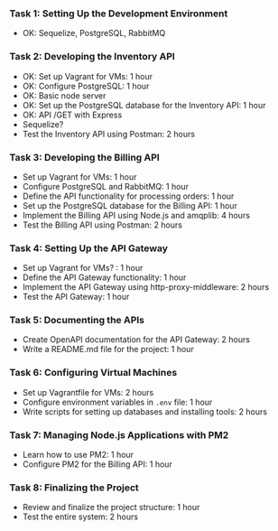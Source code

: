 ### Task 1: Setting Up the Development Environment
- OK: Sequelize, PostgreSQL, RabbitMQ 

### Task 2: Developing the Inventory API
- OK: Set up Vagrant for VMs: 1 hour
- OK: Configure PostgreSQL: 1 hour
- OK: Basic node server
- OK: Set up the PostgreSQL database for the Inventory API: 1 hour
- OK: API /GET with Express
- Sequelize?
- Test the Inventory API using Postman: 2 hours

### Task 3: Developing the Billing API
- Set up Vagrant for VMs: 1 hour
- Configure PostgreSQL and RabbitMQ: 1 hour
- Define the API functionality for processing orders: 1 hour
- Set up the PostgreSQL database for the Billing API: 1 hour
- Implement the Billing API using Node.js and amqplib: 4 hours
- Test the Billing API using Postman: 2 hours

### Task 4: Setting Up the API Gateway
- Set up Vagrant for VMs? : 1 hour
- Define the API Gateway functionality: 1 hour
- Implement the API Gateway using http-proxy-middleware: 2 hours
- Test the API Gateway: 1 hour

### Task 5: Documenting the APIs
- Create OpenAPI documentation for the API Gateway: 2 hours
- Write a README.md file for the project: 1 hour

### Task 6: Configuring Virtual Machines
- Set up Vagrantfile for VMs: 2 hours
- Configure environment variables in `.env` file: 1 hour
- Write scripts for setting up databases and installing tools: 2 hours

### Task 7: Managing Node.js Applications with PM2
- Learn how to use PM2: 1 hour
- Configure PM2 for the Billing API: 1 hour

### Task 8: Finalizing the Project
- Review and finalize the project structure: 1 hour
- Test the entire system: 2 hours